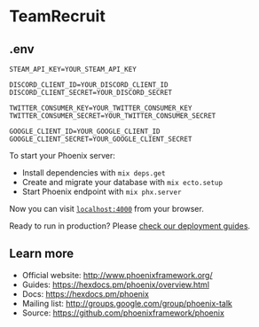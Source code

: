 # TeamRecruit

## .env
```
STEAM_API_KEY=YOUR_STEAM_API_KEY

DISCORD_CLIENT_ID=YOUR_DISCORD_CLIENT_ID
DISCORD_CLIENT_SECRET=YOUR_DISCORD_SECRET

TWITTER_CONSUMER_KEY=YOUR_TWITTER_CONSUMER_KEY
TWITTER_CONSUMER_SECRET=YOUR_TWITTER_CONSUMER_SECRET

GOOGLE_CLIENT_ID=YOUR_GOOGLE_CLIENT_ID
GOOGLE_CLIENT_SECRET=YOUR_GOOGLE_CLIENT_SECRET
```

To start your Phoenix server:

  * Install dependencies with `mix deps.get`
  * Create and migrate your database with `mix ecto.setup`
  * Start Phoenix endpoint with `mix phx.server`

Now you can visit [`localhost:4000`](http://localhost:4000) from your browser.

Ready to run in production? Please [check our deployment guides](https://hexdocs.pm/phoenix/deployment.html).

## Learn more

  * Official website: http://www.phoenixframework.org/
  * Guides: https://hexdocs.pm/phoenix/overview.html
  * Docs: https://hexdocs.pm/phoenix
  * Mailing list: http://groups.google.com/group/phoenix-talk
  * Source: https://github.com/phoenixframework/phoenix
